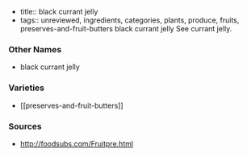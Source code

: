 - title:: black currant jelly
- tags:: unreviewed, ingredients, categories, plants, produce, fruits, preserves-and-fruit-butters
black currant jelly See currant jelly.

### Other Names

* black currant jelly

### Varieties

* [[preserves-and-fruit-butters]]

### Sources
* http://foodsubs.com/Fruitpre.html
